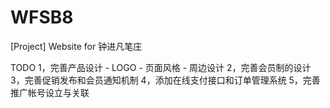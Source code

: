 WFSB8
=====

[Project] Website for 钟进凡笔庄


TODO
1，完善产品设计
    - LOGO
    - 页面风格
    - 周边设计
2，完善会员制的设计
3，完善促销发布和会员通知机制
4，添加在线支付接口和订单管理系统
5，完善推广帐号设立与关联
